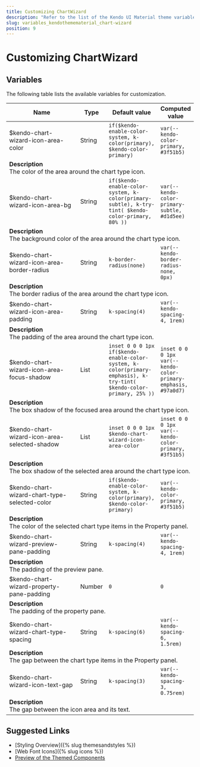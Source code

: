 ```yaml
---
title: Customizing ChartWizard
description: "Refer to the list of the Kendo UI Material theme variables available for customization."
slug: variables_kendothemematerial_chart-wizard
position: 9
---
```


# Customizing ChartWizard

## Variables

The following table lists the available variables for customization.

<table class="theme-variables">
    <colgroup>
    <col style="width: 200px; white-space:nowrap;" />
    <col />
    <col />
    <col />
</colgroup>
<thead>
    <tr>
        <th>Name</th>
        <th>Type</th>
        <th>Default value</th>
        <th>Computed value</th>
    </tr>
</thead>
<tbody>
        <tr>
    <td>$kendo-chart-wizard-icon-area-color</td>
    <td>String</td>
    <td><code>if($kendo-enable-color-system, k-color(primary), $kendo-color-primary)</code></td>
    <td><code>var(--kendo-color-primary, #3f51b5)</code></td>
</tr>
<tr>
    <td colspan="4" class="theme-variables-description-container"><div><b>Description</b><div class="theme-variables-description">The color of the area around the chart type icon.</div></div>
    </td>
</tr>
<tr>
    <td>$kendo-chart-wizard-icon-area-bg</td>
    <td>String</td>
    <td><code>if($kendo-enable-color-system, k-color(primary-subtle), k-try-tint( $kendo-color-primary, 80% ))</code></td>
    <td><code>var(--kendo-color-primary-subtle, #d1d5ee)</code></td>
</tr>
<tr>
    <td colspan="4" class="theme-variables-description-container"><div><b>Description</b><div class="theme-variables-description">The background color of the area around the chart type icon.</div></div>
    </td>
</tr>
<tr>
    <td>$kendo-chart-wizard-icon-area-border-radius</td>
    <td>String</td>
    <td><code>k-border-radius(none)</code></td>
    <td><code>var(--kendo-border-radius-none, 0px)</code></td>
</tr>
<tr>
    <td colspan="4" class="theme-variables-description-container"><div><b>Description</b><div class="theme-variables-description">The border radius of the area around the chart type icon.</div></div>
    </td>
</tr>
<tr>
    <td>$kendo-chart-wizard-icon-area-padding</td>
    <td>String</td>
    <td><code>k-spacing(4)</code></td>
    <td><code>var(--kendo-spacing-4, 1rem)</code></td>
</tr>
<tr>
    <td colspan="4" class="theme-variables-description-container"><div><b>Description</b><div class="theme-variables-description">The padding of the area around the chart type icon.</div></div>
    </td>
</tr>
<tr>
    <td>$kendo-chart-wizard-icon-area-focus-shadow</td>
    <td>List</td>
    <td><code>inset 0 0 0 1px if($kendo-enable-color-system, k-color(primary-emphasis), k-try-tint( $kendo-color-primary, 25% ))</code></td>
    <td><code>inset 0 0 0 1px var(--kendo-color-primary-emphasis, #97a0d7)</code></td>
</tr>
<tr>
    <td colspan="4" class="theme-variables-description-container"><div><b>Description</b><div class="theme-variables-description">The box shadow of the focused area around the chart type icon.</div></div>
    </td>
</tr>
<tr>
    <td>$kendo-chart-wizard-icon-area-selected-shadow</td>
    <td>List</td>
    <td><code>inset 0 0 0 1px $kendo-chart-wizard-icon-area-color</code></td>
    <td><code>inset 0 0 0 1px var(--kendo-color-primary, #3f51b5)</code></td>
</tr>
<tr>
    <td colspan="4" class="theme-variables-description-container"><div><b>Description</b><div class="theme-variables-description">The box shadow of the selected area around the chart type icon.</div></div>
    </td>
</tr>
<tr>
    <td>$kendo-chart-wizard-chart-type-selected-color</td>
    <td>String</td>
    <td><code>if($kendo-enable-color-system, k-color(primary), $kendo-color-primary)</code></td>
    <td><code>var(--kendo-color-primary, #3f51b5)</code></td>
</tr>
<tr>
    <td colspan="4" class="theme-variables-description-container"><div><b>Description</b><div class="theme-variables-description">The color of the selected chart type items in the Property panel.</div></div>
    </td>
</tr>
<tr>
    <td>$kendo-chart-wizard-preview-pane-padding</td>
    <td>String</td>
    <td><code>k-spacing(4)</code></td>
    <td><code>var(--kendo-spacing-4, 1rem)</code></td>
</tr>
<tr>
    <td colspan="4" class="theme-variables-description-container"><div><b>Description</b><div class="theme-variables-description">The padding of the preview pane.</div></div>
    </td>
</tr>
<tr>
    <td>$kendo-chart-wizard-property-pane-padding</td>
    <td>Number</td>
    <td><code>0</code></td>
    <td><code>0</code></td>
</tr>
<tr>
    <td colspan="4" class="theme-variables-description-container"><div><b>Description</b><div class="theme-variables-description">The padding of the property pane.</div></div>
    </td>
</tr>
<tr>
    <td>$kendo-chart-wizard-chart-type-spacing</td>
    <td>String</td>
    <td><code>k-spacing(6)</code></td>
    <td><code>var(--kendo-spacing-6, 1.5rem)</code></td>
</tr>
<tr>
    <td colspan="4" class="theme-variables-description-container"><div><b>Description</b><div class="theme-variables-description">The gap between the chart type items in the Property panel.</div></div>
    </td>
</tr>
<tr>
    <td>$kendo-chart-wizard-icon-text-gap</td>
    <td>String</td>
    <td><code>k-spacing(3)</code></td>
    <td><code>var(--kendo-spacing-3, 0.75rem)</code></td>
</tr>
<tr>
    <td colspan="4" class="theme-variables-description-container"><div><b>Description</b><div class="theme-variables-description">The gap between the icon area and its text.</div></div>
    </td>
</tr>
</tbody>
</table>

## Suggested Links

* [Styling Overview]({% slug themesandstyles %})
* [Web Font Icons]({% slug icons %})
* [Preview of the Themed Components](../)

